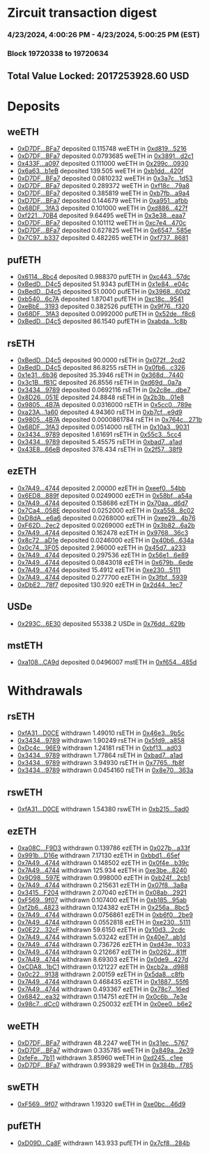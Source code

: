 # Zircuit transaction digest
### 4/23/2024, 4:00:26 PM - 4/23/2024, 5:00:25 PM (EST)
### Block 19720338 to 19720634

## Total Value Locked: 2017253928.60 USD

# Deposits
## weETH
- [0xD7DF...BFa7](https://etherscan.io/address/0xD7DF7E085214743530afF339aFC420c7c720BFa7) deposited 0.115748 weETH in [0xd819...5216](https://etherscan.io/tx/0xD7DF7E085214743530afF339aFC420c7c720BFa7)
- [0xD7DF...BFa7](https://etherscan.io/address/0xD7DF7E085214743530afF339aFC420c7c720BFa7) deposited 0.0793685 weETH in [0x3891...d2c1](https://etherscan.io/tx/0xD7DF7E085214743530afF339aFC420c7c720BFa7)
- [0x433F...a097](https://etherscan.io/address/0x433F88FC59ECc439bed298EeE4F989bF84bCa097) deposited 0.111000 weETH in [0x299c...0930](https://etherscan.io/tx/0x433F88FC59ECc439bed298EeE4F989bF84bCa097)
- [0x6a63...b1eB](https://etherscan.io/address/0x6a63bb66d9019EdB31CC46aa205d0b1cCfACb1eB) deposited 139.505 weETH in [0xb1dd...420f](https://etherscan.io/tx/0x6a63bb66d9019EdB31CC46aa205d0b1cCfACb1eB)
- [0xD7DF...BFa7](https://etherscan.io/address/0xD7DF7E085214743530afF339aFC420c7c720BFa7) deposited 0.0810232 weETH in [0x3a7c...1d53](https://etherscan.io/tx/0xD7DF7E085214743530afF339aFC420c7c720BFa7)
- [0xD7DF...BFa7](https://etherscan.io/address/0xD7DF7E085214743530afF339aFC420c7c720BFa7) deposited 0.289372 weETH in [0xf18c...79a8](https://etherscan.io/tx/0xD7DF7E085214743530afF339aFC420c7c720BFa7)
- [0xD7DF...BFa7](https://etherscan.io/address/0xD7DF7E085214743530afF339aFC420c7c720BFa7) deposited 0.385819 weETH in [0xb7fb...a9a4](https://etherscan.io/tx/0xD7DF7E085214743530afF339aFC420c7c720BFa7)
- [0xD7DF...BFa7](https://etherscan.io/address/0xD7DF7E085214743530afF339aFC420c7c720BFa7) deposited 0.144679 weETH in [0xa951...afbb](https://etherscan.io/tx/0xD7DF7E085214743530afF339aFC420c7c720BFa7)
- [0x68DF...3fA3](https://etherscan.io/address/0x68DF438a6b4044372111321627e81514b2663fA3) deposited 0.101000 weETH in [0xd886...427f](https://etherscan.io/tx/0x68DF438a6b4044372111321627e81514b2663fA3)
- [0xf221...70B4](https://etherscan.io/address/0xf2217C8Ea9A9831Df76B39616c07EdE705dB70B4) deposited 9.64495 weETH in [0x3e38...eaa7](https://etherscan.io/tx/0xf2217C8Ea9A9831Df76B39616c07EdE705dB70B4)
- [0xD7DF...BFa7](https://etherscan.io/address/0xD7DF7E085214743530afF339aFC420c7c720BFa7) deposited 0.101112 weETH in [0xc7e4...470c](https://etherscan.io/tx/0xD7DF7E085214743530afF339aFC420c7c720BFa7)
- [0xD7DF...BFa7](https://etherscan.io/address/0xD7DF7E085214743530afF339aFC420c7c720BFa7) deposited 0.627825 weETH in [0x6547...585e](https://etherscan.io/tx/0xD7DF7E085214743530afF339aFC420c7c720BFa7)
- [0x7C97...b337](https://etherscan.io/address/0x7C97AF86a0f92bECEB712417fA0856188bb6b337) deposited 0.482265 weETH in [0xf737...8681](https://etherscan.io/tx/0x7C97AF86a0f92bECEB712417fA0856188bb6b337)
## pufETH
- [0x6114...8bc4](https://etherscan.io/address/0x61149F6b4Ca729aa81fbf0de9bb47487068f8bc4) deposited 0.988370 pufETH in [0xc443...57dc](https://etherscan.io/tx/0x61149F6b4Ca729aa81fbf0de9bb47487068f8bc4)
- [0xBedD...D4c5](https://etherscan.io/address/0xBedD3152b05C6f2FF253D06384aE550b9f53D4c5) deposited 51.9343 pufETH in [0x1e84...e04c](https://etherscan.io/tx/0xBedD3152b05C6f2FF253D06384aE550b9f53D4c5)
- [0xBedD...D4c5](https://etherscan.io/address/0xBedD3152b05C6f2FF253D06384aE550b9f53D4c5) deposited 51.0000 pufETH in [0x3968...60d2](https://etherscan.io/tx/0xBedD3152b05C6f2FF253D06384aE550b9f53D4c5)
- [0xb540...6c7A](https://etherscan.io/address/0xb54015A59fcda10375648e04A098700c035d6c7A) deposited 1.87041 pufETH in [0xc18c...9541](https://etherscan.io/tx/0xb54015A59fcda10375648e04A098700c035d6c7A)
- [0xeBbE...3193](https://etherscan.io/address/0xeBbEEe8B7bdD5be938d2e99c9e4b99A445A63193) deposited 0.382526 pufETH in [0x9f76...f320](https://etherscan.io/tx/0xeBbEEe8B7bdD5be938d2e99c9e4b99A445A63193)
- [0x68DF...3fA3](https://etherscan.io/address/0x68DF438a6b4044372111321627e81514b2663fA3) deposited 0.0992000 pufETH in [0x52de...f8c6](https://etherscan.io/tx/0x68DF438a6b4044372111321627e81514b2663fA3)
- [0xBedD...D4c5](https://etherscan.io/address/0xBedD3152b05C6f2FF253D06384aE550b9f53D4c5) deposited 86.1540 pufETH in [0xabda...1c8b](https://etherscan.io/tx/0xBedD3152b05C6f2FF253D06384aE550b9f53D4c5)
## rsETH
- [0xBedD...D4c5](https://etherscan.io/address/0xBedD3152b05C6f2FF253D06384aE550b9f53D4c5) deposited 90.0000 rsETH in [0x072f...2cd2](https://etherscan.io/tx/0xBedD3152b05C6f2FF253D06384aE550b9f53D4c5)
- [0xBedD...D4c5](https://etherscan.io/address/0xBedD3152b05C6f2FF253D06384aE550b9f53D4c5) deposited 86.8255 rsETH in [0x0fb6...c326](https://etherscan.io/tx/0xBedD3152b05C6f2FF253D06384aE550b9f53D4c5)
- [0x1e31...6b36](https://etherscan.io/address/0x1e31eFBfb77804705eF2e1C4717f7D1c4a0a6b36) deposited 35.3946 rsETH in [0x368d...7440](https://etherscan.io/tx/0x1e31eFBfb77804705eF2e1C4717f7D1c4a0a6b36)
- [0x3c1B...fB1C](https://etherscan.io/address/0x3c1B6671F0cAdbEE920e3eAa81E262C2DDe4fB1C) deposited 26.8556 rsETH in [0xd69d...0a7a](https://etherscan.io/tx/0x3c1B6671F0cAdbEE920e3eAa81E262C2DDe4fB1C)
- [0x3434...9789](https://etherscan.io/address/0x34349c5569e7B846c3558961552D2202760A9789) deposited 0.0692116 rsETH in [0x2c8e...dbe7](https://etherscan.io/tx/0x34349c5569e7B846c3558961552D2202760A9789)
- [0x8D26...051E](https://etherscan.io/address/0x8D262e3FD9841A46e78E80371ccDF196537e051E) deposited 24.8848 rsETH in [0x2b3b...01e8](https://etherscan.io/tx/0x8D262e3FD9841A46e78E80371ccDF196537e051E)
- [0x9805...4B7A](https://etherscan.io/address/0x98055dB65C42B1e8cBEfFb12A1f1BF4601FA4B7A) deposited 0.0316000 rsETH in [0x5cc0...789e](https://etherscan.io/tx/0x98055dB65C42B1e8cBEfFb12A1f1BF4601FA4B7A)
- [0xa23A...1a60](https://etherscan.io/address/0xa23AFD2192D69a08245f8209F40Ea435A5f41a60) deposited 4.94360 rsETH in [0xb7cf...e9d9](https://etherscan.io/tx/0xa23AFD2192D69a08245f8209F40Ea435A5f41a60)
- [0x9805...4B7A](https://etherscan.io/address/0x98055dB65C42B1e8cBEfFb12A1f1BF4601FA4B7A) deposited 0.0000861784 rsETH in [0x764c...271b](https://etherscan.io/tx/0x98055dB65C42B1e8cBEfFb12A1f1BF4601FA4B7A)
- [0x68DF...3fA3](https://etherscan.io/address/0x68DF438a6b4044372111321627e81514b2663fA3) deposited 0.0514000 rsETH in [0x10a3...9031](https://etherscan.io/tx/0x68DF438a6b4044372111321627e81514b2663fA3)
- [0x3434...9789](https://etherscan.io/address/0x34349c5569e7B846c3558961552D2202760A9789) deposited 1.61691 rsETH in [0x55c3...5cc4](https://etherscan.io/tx/0x34349c5569e7B846c3558961552D2202760A9789)
- [0x3434...9789](https://etherscan.io/address/0x34349c5569e7B846c3558961552D2202760A9789) deposited 5.45575 rsETH in [0xbad7...a1ad](https://etherscan.io/tx/0x34349c5569e7B846c3558961552D2202760A9789)
- [0x43E8...66eB](https://etherscan.io/address/0x43E8b831eb74F5a2dBFB7e6330c76391F7Dc66eB) deposited 378.434 rsETH in [0x2f57...38f9](https://etherscan.io/tx/0x43E8b831eb74F5a2dBFB7e6330c76391F7Dc66eB)
## ezETH
- [0x7A49...4744](https://etherscan.io/address/0x7A493Be5c2ce014cD049Bf178a1ac0Db1B434744) deposited 2.00000 ezETH in [0xeef0...54bb](https://etherscan.io/tx/0x7A493Be5c2ce014cD049Bf178a1ac0Db1B434744)
- [0x6ED8...889f](https://etherscan.io/address/0x6ED85f7E0994eA175BbCB5B7E13025475515889f) deposited 0.0249000 ezETH in [0x58bf...a54a](https://etherscan.io/tx/0x6ED85f7E0994eA175BbCB5B7E13025475515889f)
- [0x7A49...4744](https://etherscan.io/address/0x7A493Be5c2ce014cD049Bf178a1ac0Db1B434744) deposited 0.158686 ezETH in [0x70aa...d6d7](https://etherscan.io/tx/0x7A493Be5c2ce014cD049Bf178a1ac0Db1B434744)
- [0x7Ca4...058E](https://etherscan.io/address/0x7Ca46b9EAd2884B5533fACFb3F332a1D5072058E) deposited 0.0252000 ezETH in [0xa558...8c02](https://etherscan.io/tx/0x7Ca46b9EAd2884B5533fACFb3F332a1D5072058E)
- [0xD8dA...e6a6](https://etherscan.io/address/0xD8dA3C95149a473d25e2D494bE8D77642522e6a6) deposited 0.0268000 ezETH in [0xee29...4b76](https://etherscan.io/tx/0xD8dA3C95149a473d25e2D494bE8D77642522e6a6)
- [0xF62D...2ec2](https://etherscan.io/address/0xF62Dd4B07eBE8e0eA5583287bA758Bc579d72ec2) deposited 0.0269000 ezETH in [0x3b82...6a2b](https://etherscan.io/tx/0xF62Dd4B07eBE8e0eA5583287bA758Bc579d72ec2)
- [0x7A49...4744](https://etherscan.io/address/0x7A493Be5c2ce014cD049Bf178a1ac0Db1B434744) deposited 0.162478 ezETH in [0x9768...36c3](https://etherscan.io/tx/0x7A493Be5c2ce014cD049Bf178a1ac0Db1B434744)
- [0x8c72...aD1e](https://etherscan.io/address/0x8c7279FD4FFaf45be7F95959545d375E54C9aD1e) deposited 0.0246000 ezETH in [0x40b6...634a](https://etherscan.io/tx/0x8c7279FD4FFaf45be7F95959545d375E54C9aD1e)
- [0x0c74...3F05](https://etherscan.io/address/0x0c74Bce63de2f04c2a0F58ED703c5ceA2C593F05) deposited 2.96000 ezETH in [0x45d7...a233](https://etherscan.io/tx/0x0c74Bce63de2f04c2a0F58ED703c5ceA2C593F05)
- [0x7A49...4744](https://etherscan.io/address/0x7A493Be5c2ce014cD049Bf178a1ac0Db1B434744) deposited 0.297536 ezETH in [0x56e1...6e89](https://etherscan.io/tx/0x7A493Be5c2ce014cD049Bf178a1ac0Db1B434744)
- [0x7A49...4744](https://etherscan.io/address/0x7A493Be5c2ce014cD049Bf178a1ac0Db1B434744) deposited 0.0843018 ezETH in [0x679b...6ede](https://etherscan.io/tx/0x7A493Be5c2ce014cD049Bf178a1ac0Db1B434744)
- [0x7A49...4744](https://etherscan.io/address/0x7A493Be5c2ce014cD049Bf178a1ac0Db1B434744) deposited 15.4912 ezETH in [0xe230...5111](https://etherscan.io/tx/0x7A493Be5c2ce014cD049Bf178a1ac0Db1B434744)
- [0x7A49...4744](https://etherscan.io/address/0x7A493Be5c2ce014cD049Bf178a1ac0Db1B434744) deposited 0.277700 ezETH in [0x3fbf...5939](https://etherscan.io/tx/0x7A493Be5c2ce014cD049Bf178a1ac0Db1B434744)
- [0xDbE2...78f7](https://etherscan.io/address/0xDbE2D6cEc8a1b449471bDFedCFb0F8418bb978f7) deposited 130.920 ezETH in [0x2d44...1ec7](https://etherscan.io/tx/0xDbE2D6cEc8a1b449471bDFedCFb0F8418bb978f7)
## USDe
- [0x293C...6E30](https://etherscan.io/address/0x293C6937D8D82e05B01335F7B33FBA0c8e256E30) deposited 55338.2 USDe in [0x76dd...629b](https://etherscan.io/tx/0x293C6937D8D82e05B01335F7B33FBA0c8e256E30)
## mstETH
- [0xa108...CA9d](https://etherscan.io/address/0xa108C787b47e3b4dEec45B93D182B1DC5972CA9d) deposited 0.0496007 mstETH in [0xf654...485d](https://etherscan.io/tx/0xa108C787b47e3b4dEec45B93D182B1DC5972CA9d)
# Withdrawals
## rsETH
- [0xfA31...D0CE](https://etherscan.io/address/0xfA31b8cdc2f0477E7046A4b21Ee0581795F1D0CE) withdrawn 1.49010 rsETH in [0x46e3...9b5c](https://etherscan.io/tx/0xfA31b8cdc2f0477E7046A4b21Ee0581795F1D0CE)
- [0x3434...9789](https://etherscan.io/address/0x34349c5569e7B846c3558961552D2202760A9789) withdrawn 1.90249 rsETH in [0x5fd9...a858](https://etherscan.io/tx/0x34349c5569e7B846c3558961552D2202760A9789)
- [0xDc4c...96E9](https://etherscan.io/address/0xDc4cDb9a561c99f6EF4F54998EDA3e53bBF496E9) withdrawn 1.24181 rsETH in [0xbf13...ad03](https://etherscan.io/tx/0xDc4cDb9a561c99f6EF4F54998EDA3e53bBF496E9)
- [0x3434...9789](https://etherscan.io/address/0x34349c5569e7B846c3558961552D2202760A9789) withdrawn 1.77864 rsETH in [0xbad7...a1ad](https://etherscan.io/tx/0x34349c5569e7B846c3558961552D2202760A9789)
- [0x3434...9789](https://etherscan.io/address/0x34349c5569e7B846c3558961552D2202760A9789) withdrawn 3.94930 rsETH in [0x7765...fb8f](https://etherscan.io/tx/0x34349c5569e7B846c3558961552D2202760A9789)
- [0x3434...9789](https://etherscan.io/address/0x34349c5569e7B846c3558961552D2202760A9789) withdrawn 0.0454160 rsETH in [0x8e70...363a](https://etherscan.io/tx/0x34349c5569e7B846c3558961552D2202760A9789)
## rswETH
- [0xfA31...D0CE](https://etherscan.io/address/0xfA31b8cdc2f0477E7046A4b21Ee0581795F1D0CE) withdrawn 1.54380 rswETH in [0xb215...5ad0](https://etherscan.io/tx/0xfA31b8cdc2f0477E7046A4b21Ee0581795F1D0CE)
## ezETH
- [0xa08C...F9D3](https://etherscan.io/address/0xa08C8dc33e62ab2c7eDbb33F1D52EA8B51EBF9D3) withdrawn 0.139786 ezETH in [0x027b...a33f](https://etherscan.io/tx/0xa08C8dc33e62ab2c7eDbb33F1D52EA8B51EBF9D3)
- [0x991b...D16e](https://etherscan.io/address/0x991b9d51e5526D497A576DF82eaa4BEA51EAD16e) withdrawn 7.17130 ezETH in [0xbbd1...65ef](https://etherscan.io/tx/0x991b9d51e5526D497A576DF82eaa4BEA51EAD16e)
- [0x7A49...4744](https://etherscan.io/address/0x7A493Be5c2ce014cD049Bf178a1ac0Db1B434744) withdrawn 0.148502 ezETH in [0x0f4e...b39c](https://etherscan.io/tx/0x7A493Be5c2ce014cD049Bf178a1ac0Db1B434744)
- [0x7A49...4744](https://etherscan.io/address/0x7A493Be5c2ce014cD049Bf178a1ac0Db1B434744) withdrawn 125.934 ezETH in [0xe3be...8240](https://etherscan.io/tx/0x7A493Be5c2ce014cD049Bf178a1ac0Db1B434744)
- [0x9D98...597E](https://etherscan.io/address/0x9D9829A50c37da44C79Aed85D105c9b24fC3597E) withdrawn 0.998000 ezETH in [0xb24f...2cb1](https://etherscan.io/tx/0x9D9829A50c37da44C79Aed85D105c9b24fC3597E)
- [0x7A49...4744](https://etherscan.io/address/0x7A493Be5c2ce014cD049Bf178a1ac0Db1B434744) withdrawn 0.215631 ezETH in [0x07f8...3a8a](https://etherscan.io/tx/0x7A493Be5c2ce014cD049Bf178a1ac0Db1B434744)
- [0x3415...F204](https://etherscan.io/address/0x3415187c90Ca060591F74565cdb67bd0C931F204) withdrawn 2.07040 ezETH in [0x08ab...2921](https://etherscan.io/tx/0x3415187c90Ca060591F74565cdb67bd0C931F204)
- [0xF569...9f07](https://etherscan.io/address/0xF569100d329021b8d9A7E391C905c8EeF51C9f07) withdrawn 0.107400 ezETH in [0xb185...95ab](https://etherscan.io/tx/0xF569100d329021b8d9A7E391C905c8EeF51C9f07)
- [0xf2b6...4823](https://etherscan.io/address/0xf2b692dAbAaD26CC40Eb14e5230075046ED44823) withdrawn 0.124382 ezETH in [0x256a...8bc5](https://etherscan.io/tx/0xf2b692dAbAaD26CC40Eb14e5230075046ED44823)
- [0x7A49...4744](https://etherscan.io/address/0x7A493Be5c2ce014cD049Bf178a1ac0Db1B434744) withdrawn 0.0756861 ezETH in [0xb6f0...2be9](https://etherscan.io/tx/0x7A493Be5c2ce014cD049Bf178a1ac0Db1B434744)
- [0x7A49...4744](https://etherscan.io/address/0x7A493Be5c2ce014cD049Bf178a1ac0Db1B434744) withdrawn 0.0552818 ezETH in [0xe230...5111](https://etherscan.io/tx/0x7A493Be5c2ce014cD049Bf178a1ac0Db1B434744)
- [0x0E22...32cF](https://etherscan.io/address/0x0E2256d57B587EF5Ecd23b1690a535Fd610E32cF) withdrawn 59.6150 ezETH in [0x10d3...2cdc](https://etherscan.io/tx/0x0E2256d57B587EF5Ecd23b1690a535Fd610E32cF)
- [0x7A49...4744](https://etherscan.io/address/0x7A493Be5c2ce014cD049Bf178a1ac0Db1B434744) withdrawn 5.03242 ezETH in [0x40e7...ab1d](https://etherscan.io/tx/0x7A493Be5c2ce014cD049Bf178a1ac0Db1B434744)
- [0x7A49...4744](https://etherscan.io/address/0x7A493Be5c2ce014cD049Bf178a1ac0Db1B434744) withdrawn 0.736726 ezETH in [0xd43e...1033](https://etherscan.io/tx/0x7A493Be5c2ce014cD049Bf178a1ac0Db1B434744)
- [0x7A49...4744](https://etherscan.io/address/0x7A493Be5c2ce014cD049Bf178a1ac0Db1B434744) withdrawn 0.212667 ezETH in [0x0262...81ff](https://etherscan.io/tx/0x7A493Be5c2ce014cD049Bf178a1ac0Db1B434744)
- [0x7A49...4744](https://etherscan.io/address/0x7A493Be5c2ce014cD049Bf178a1ac0Db1B434744) withdrawn 8.69303 ezETH in [0x0de9...427d](https://etherscan.io/tx/0x7A493Be5c2ce014cD049Bf178a1ac0Db1B434744)
- [0xCDA8...1bC1](https://etherscan.io/address/0xCDA85cDb169cCFCcc0B5F6F77bF31bac01b61bC1) withdrawn 0.121227 ezETH in [0xcb2a...d988](https://etherscan.io/tx/0xCDA85cDb169cCFCcc0B5F6F77bF31bac01b61bC1)
- [0x0c22...9138](https://etherscan.io/address/0x0c222343EB88087BD734CBe9A36068D4cF8b9138) withdrawn 2.00159 ezETH in [0x5da8...c8fb](https://etherscan.io/tx/0x0c222343EB88087BD734CBe9A36068D4cF8b9138)
- [0x7A49...4744](https://etherscan.io/address/0x7A493Be5c2ce014cD049Bf178a1ac0Db1B434744) withdrawn 0.468435 ezETH in [0x1887...55f6](https://etherscan.io/tx/0x7A493Be5c2ce014cD049Bf178a1ac0Db1B434744)
- [0x7A49...4744](https://etherscan.io/address/0x7A493Be5c2ce014cD049Bf178a1ac0Db1B434744) withdrawn 0.493367 ezETH in [0x78c7...16ed](https://etherscan.io/tx/0x7A493Be5c2ce014cD049Bf178a1ac0Db1B434744)
- [0x6842...ea32](https://etherscan.io/address/0x68421C829b3f34f7Cf291f1fceA6dc34b05cea32) withdrawn 0.114751 ezETH in [0x0c6b...7e3e](https://etherscan.io/tx/0x68421C829b3f34f7Cf291f1fceA6dc34b05cea32)
- [0x98c7...dCc0](https://etherscan.io/address/0x98c7f91e3D3f5cF1A5dbA5ccD7D290189676dCc0) withdrawn 0.250032 ezETH in [0x0ee0...b6e2](https://etherscan.io/tx/0x98c7f91e3D3f5cF1A5dbA5ccD7D290189676dCc0)
## weETH
- [0xD7DF...BFa7](https://etherscan.io/address/0xD7DF7E085214743530afF339aFC420c7c720BFa7) withdrawn 48.2247 weETH in [0x31ec...5767](https://etherscan.io/tx/0xD7DF7E085214743530afF339aFC420c7c720BFa7)
- [0xD7DF...BFa7](https://etherscan.io/address/0xD7DF7E085214743530afF339aFC420c7c720BFa7) withdrawn 0.335785 weETH in [0x849a...2e39](https://etherscan.io/tx/0xD7DF7E085214743530afF339aFC420c7c720BFa7)
- [0xfeFe...7b11](https://etherscan.io/address/0xfeFe44A1569275dbFE53CEca25Df5B55E16b7b11) withdrawn 3.85960 weETH in [0xd245...c1ee](https://etherscan.io/tx/0xfeFe44A1569275dbFE53CEca25Df5B55E16b7b11)
- [0xD7DF...BFa7](https://etherscan.io/address/0xD7DF7E085214743530afF339aFC420c7c720BFa7) withdrawn 0.993829 weETH in [0x384b...f785](https://etherscan.io/tx/0xD7DF7E085214743530afF339aFC420c7c720BFa7)
## swETH
- [0xF569...9f07](https://etherscan.io/address/0xF569100d329021b8d9A7E391C905c8EeF51C9f07) withdrawn 1.19320 swETH in [0xe0bc...46d9](https://etherscan.io/tx/0xF569100d329021b8d9A7E391C905c8EeF51C9f07)
## pufETH
- [0xD09D...Ca8F](https://etherscan.io/address/0xD09D0cd5d14749FBDDFA6C5dfd48af3cC638Ca8F) withdrawn 143.933 pufETH in [0x7cf8...284b](https://etherscan.io/tx/0xD09D0cd5d14749FBDDFA6C5dfd48af3cC638Ca8F)

